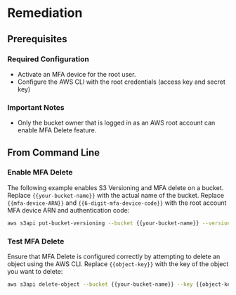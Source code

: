 # Remediation

## Prerequisites

### Required Configuration

- Activate an MFA device for the root user.
- Configure the AWS CLI with the root credentials (access key and secret key)

### Important Notes

- Only the bucket owner that is logged in as an AWS root account can enable MFA Delete feature.

## From Command Line

### Enable MFA Delete

The following example enables S3 Versioning and MFA delete on a bucket. Replace `{{your-bucket-name}}` with the actual name of the bucket. Replace `{{mfa-device-ARN}}` and `{{6-digit-mfa-device-code}}` with the root account MFA device ARN and authentication code:

```sh
aws s3api put-bucket-versioning --bucket {{your-bucket-name}} --versioning-configuration Status=Enabled,MFADelete=Enabled --mfa "{{mfa-device-ARN}} {{6-digit-mfa-device-code}}"
```

### Test MFA Delete

Ensure that MFA Delete is configured correctly by attempting to delete an object using the AWS CLI. Replace `{{object-key}}` with the key of the object you want to delete:

```sh
aws s3api delete-object --bucket {{your-bucket-name}} --key {{object-key}} --mfa "{{mfa-device-ARN}} {{6-digit-mfa-device-code}}"
```
